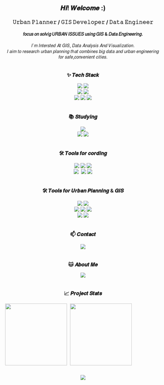 <!DOCTYPE html>
<html>

<!-- 자기소개 -->
<h2 align = "center"> 𝑯𝒊! 𝑾𝒆𝒍𝒄𝒐𝒎𝒆 :) </h3>
<h3 align = "center"> 𝚄𝚛𝚋𝚊𝚗 𝙿𝚕𝚊𝚗𝚗𝚎𝚛 / 𝙶𝙸𝚂 𝙳𝚎𝚟𝚎𝚕𝚘𝚙𝚎𝚛 / 𝙳𝚊𝚝𝚊 𝙴𝚗𝚐𝚒𝚗𝚎𝚎𝚛 </h4>
<h4 align = "center"> 𝑓𝑜𝑐𝑢𝑠 𝑜𝑛 𝑠𝑜𝑙𝑣𝑖𝑔 𝑈𝑅𝐵𝐴𝑁 𝐼𝑆𝑆𝑈𝐸𝑆 𝑢𝑠𝑖𝑛𝑔 𝐺𝐼𝑆 & 𝐷𝑎𝑡𝑎 𝐸𝑛𝑔𝑖𝑛𝑒𝑒𝑟𝑖𝑛𝑔. </h5>

<div align = "center">
  𝐼`𝑚 𝐼𝑛𝑡𝑒𝑟𝑠𝑡𝑒𝑑 𝐴𝑡 𝐺𝐼𝑆, 𝐷𝑎𝑡𝑎 𝐴𝑛𝑎𝑙𝑦𝑠𝑖𝑠 𝐴𝑛𝑑 𝑉𝑖𝑠𝑢𝑎𝑙𝑖𝑧𝑎𝑡𝑖𝑜𝑛. <br>
  𝐼 𝑎𝑖𝑚 𝑡𝑜 𝑟𝑒𝑠𝑒𝑎𝑟𝑐ℎ 𝑢𝑟𝑏𝑎𝑛 𝑝𝑙𝑎𝑛𝑛𝑖𝑛𝑔 𝑡ℎ𝑎𝑡 𝑐𝑜𝑚𝑏𝑖𝑛𝑒𝑠 𝑏𝑖𝑔 𝑑𝑎𝑡𝑎 𝑎𝑛𝑑 𝑢𝑟𝑏𝑎𝑛 𝑒𝑛𝑔𝑖𝑛𝑒𝑒𝑟𝑖𝑛𝑔 𝑓𝑜𝑟 𝑠𝑎𝑓𝑒,𝑐𝑜𝑛𝑣𝑒𝑛𝑖𝑒𝑛𝑡 𝑐𝑖𝑡𝑖𝑒𝑠.
</div>

<!-- 내용 부분 -->
<br>
<h3 align = "center">✨ 𝑻𝒆𝒄𝒉 𝑺𝒕𝒂𝒄𝒌 </h3>
<div align = "center">
  <img src = "https://img.shields.io/badge/python-3670A0?style=for-the-badge&logo=python&logoColor=ffdd54" />
  <img src = "https://img.shields.io/badge/R-276DC3?style=for-the-badge&logo=R&logoColor=white" />
</div>

<div align = "center">
  <img src = "https://img.shields.io/badge/MariaDB-003545?style=for-the-badge&logo=MariaDB&logoColor=white" />
  <img src = "https://img.shields.io/badge/MySQL-4479A1?style=for-the-badge&logo=MySQL&logoColor=white" />
</div>

<div align = "center">
  <img src = "https://img.shields.io/badge/pandas-150458.svg?style=for-the-badge&logo=pandas&logoColor=white" />
  <img src = "https://img.shields.io/badge/numpy-4d77cf.svg?style=for-the-badge&logo=numpy&logoColor=white" />
  <img src = "https://img.shields.io/badge/Matplotlib-11557c.svg?style=for-the-badge&logo=Matplotlib&logoColor=white" />
</div>

<!-- 공부중인 것들 -->
<br>
<h3 align = "center">📚 𝑺𝒕𝒖𝒅𝒚𝒊𝒏𝒈 </h3>

<div align = "center">
    <img src = "https://img.shields.io/badge/Java-E11F21.svg?style=for-the-badge&logo=java&logoColor=white" />
</div>

<div align = "center">
  <img src = "https://img.shields.io/badge/Hadoop-66CCFF.svg?style=for-the-badge&logo=Apache%20hadoop&logoColor=black" />
  <img src = "https://img.shields.io/badge/scikitlearn-F7931E.svg?style=for-the-badge&logo=scikitlearn&logoColor=white" />
</div>

<!-- br -->
<!-- div align = "center"-->
  <!-- img src = "https://img.shields.io/badge/google%20analytics-E37400.svg?style=for-the-badge&logo=google%20analytics&logoColor=white" /-->
<!-- /div-->

<!-- 운영체제 --> 
<!-- 이 부분은 추가는 하는데, 개재 여부에 관해서는 조금 더 고민할 필요가 있?을듯 -->
<!-- br-->
<!-- h3 align = "center"-- > <!-- /h3-->
<!-- div align = "center"-->
  <!-- img src = "https://img.shields.io/badge/macOS-000000.svg?style=for-the-badge&logo=macOS&logoColor=white"-->
  <!-- img src = "https://img.shields.io/badge/Windows-22ABF3.svg?style=for-the-badge&logo=Windows&logoColor=white"-->
<!-- /div-->

<!-- 코딩 관련 툴-->
<br>
<h3 align = "center">🛠 𝑻𝒐𝒐𝒍𝒔 𝒇𝒐𝒓 𝒄𝒐𝒓𝒅𝒊𝒏𝒈 </h3>
<div align = "center">
  <img src = "https://img.shields.io/badge/git-F05033.svg?style=for-the-badge&logo=git&logoColor=white" />
  <img src = "https://img.shields.io/badge/github-181717.svg?style=for-the-badge&logo=github&logoColor=white" />
  <img src = "https://img.shields.io/badge/Anaconda-44A833.svg?style=for-the-badge&logo=Anaconda&logoColor=white" />
</div>

<div align = "center">
  <img src = "https://img.shields.io/badge/VS%20Code-22ABF3.svg?style=for-the-badge&logo=visual-studio-code&logoColor=white" />&nbsp
  <img src = "https://img.shields.io/badge/Rstudio%20IDE-75AADB.svg?style=for-the-badge&logo=rstudio-ide&logoColor=white" />
  <img src = "https://img.shields.io/badge/Jupyter-F37626.svg?style=for-the-badge&logo=Jupyter&logoColor=white" />
</div>

<!-- 도시계획 관련 툴-->
<br>
<h3 align = "center">🛠 𝑻𝒐𝒐𝒍𝒔 𝒇𝒐𝒓 𝑼𝒓𝒃𝒂𝒏 𝑷𝒍𝒂𝒏𝒏𝒊𝒏𝒈 & 𝑮𝑰𝑺 </h3>

<div align = "center">
  <img src = "https://img.shields.io/badge/QGIS-589632.svg?style=for-the-badge&logo=qgis&logoColor=white" />
  <img src = "https://img.shields.io/badge/ArcGIS-2C7AC3.svg?style=for-the-badge&logo=ArcGIS&logoColor=white" />
</div>

<div align = "center">
  <img src = "https://img.shields.io/badge/Autocad-E51050.svg?style=for-the-badge&logo=Autocad&logoColor=white" />
  <img src = "https://img.shields.io/badge/SketchUp-005F9E.svg?style=for-the-badge&logo=Sketchup&logoColor=white" />
  <img src = "https://img.shields.io/badge/V--Ray-91b6e2.svg?style=for-the-badge&logo=Vray&logoColor=white" />
</div>

<div align = "center">
    <img src = "https://img.shields.io/badge/Adobe%20illustrator-FF9A00.svg?style=for-the-badge&logo=adobeillustrator&logoColor=white" />
    <img src = "https://img.shields.io/badge/Adobe%20Photoshop-31A8FF.svg?style=for-the-badge&logo=adobephotoshop&logoColor=white" />
</div>

<!-- 연락처-->
<br>
<h3 align = "center">📫 𝑪𝒐𝒏𝒕𝒂𝒄𝒕 </h3>
<div align = "center">
  <a href = "mailto:1933874@donga.ac.kr" class="no-underline">
    <img src = "https://img.shields.io/badge/Send%20E--Mail-D14836?style=for-the-badge&logo=gmail&logoColor=white"/>
  </a>
</div>

<!-- 노션 연결 -->
<br>
<h3 align = "center">🐱 𝑨𝒃𝒐𝒖𝒕 𝑴𝒆 </h3>
<div align = "center">
  <a href = "https://bit.ly/4fMvYdr" class="no-underline">
    <img src = "https://img.shields.io/badge/About%20Me-F3F3F3.svg?style=for-the-badge&logo=notion&logoColor=black"/>
  </a>
</div>

<!-- 프로젝트 통계 -->
<br>
<h3 align="center">📈 𝑷𝒓𝒐𝒋𝒆𝒄𝒕 𝑺𝒕𝒂𝒕𝒔 </h3>

<!-- 깃허브 통계 -->
<div align="center" style="display: flex; align-items: stretch; gap : 10px">
  <img src="https://github-readme-stats.vercel.app/api?username=peakearth&show_icons=true&theme=transparent&card_width=220" style="flex: 0 0 200px; height: 200px;">
  <img src="https://github-readme-stats.vercel.app/api/top-langs/?username=peakearth&size_weight=0.5&count_weight=0.5&theme=transparent&card_width=220" style="flex: 0 0 200px; height: 200px;">
</div>
<!-- BOJ 통계 -->
<br>
<p align="center">
  <a href="https://solved.ac/liilliiilliliiil/">
    <img src="http://mazassumnida.wtf/api/v2/generate_badge?boj=liilliiilliliiil" />
  </a>
</p>
